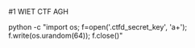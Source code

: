 #1 WIET CTF AGH

python -c "import os; f=open('.ctfd_secret_key', 'a+'); f.write(os.urandom(64)); f.close()"
